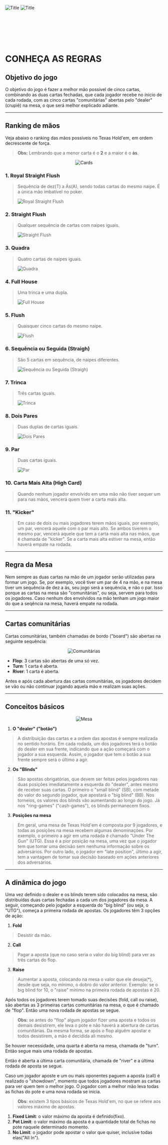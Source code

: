 ![Title](http://satyr.io/1000x80/white?text=TEXAS)
![Title](http://satyr.io/1000x80/white?text=HOLD'EM)

<br>
<br>
<br>
<br>
<br>

# CONHEÇA AS REGRAS

## Objetivo do jogo

O objetivo do jogo é fazer a melhor mão possível de cinco cartas, combinando as duas cartas fechadas, que cada jogador recebe no ínicio de cada rodada, com as cinco cartas "comunitárias" abertas pelo "dealer" (crupiê) na mesa, o que será melhor explicado adiante.

---

## Ranking de mãos

Veja abaixo o ranking das mãos possíveis no Texas Hold'em, em ordem decrescente de força.

>**Obs:** Lembrando que a menor carta é o **2** e a maior é o **ás**.
<div align="center">

![Cards](https://raw.githubusercontent.com/GiovaniPM/DMNTests/main/Courses/Texas%20Hold'em/Images/cards.bmp)

</div>

### 1. Royal Straight Flush

>Sequência de dez(T) a Ás(A), sendo todas cartas do mesmo naipe. É a única mão imbatível no poker.
>
>![Royal Straight Flush](https://raw.githubusercontent.com/GiovaniPM/DMNTests/main/Courses/Texas%20Hold'em/Images/Royal%20Straight%20Flush.jpg)

### 2. Straight Flush

>Qualquer sequência de cartas com naipes iguais.
>
>![Straight Flush](https://raw.githubusercontent.com/GiovaniPM/DMNTests/main/Courses/Texas%20Hold'em/Images/Straight%20Flush.jpg)

### 3. Quadra

>Quatro cartas de naipes iguais.
>
>![Quadra](https://raw.githubusercontent.com/GiovaniPM/DMNTests/main/Courses/Texas%20Hold'em/Images/Quadra.jpg)

### 4. Full House

>Uma trinca e uma dupla.
>
>![Full House](https://raw.githubusercontent.com/GiovaniPM/DMNTests/main/Courses/Texas%20Hold'em/Images/Full%20House.jpg)

### 5. Flush

>Quaisquer cinco cartas do mesmo naipe.
>
>![Flush](https://raw.githubusercontent.com/GiovaniPM/DMNTests/main/Courses/Texas%20Hold'em/Images/Flush.jpg)

### 6. Sequência ou Seguida (Straigh)

>São 5 cartas em sequência, de naipes diferentes.
>
>![Sequência ou Seguida (Straigh)](https://raw.githubusercontent.com/GiovaniPM/DMNTests/main/Courses/Texas%20Hold'em/Images/Sequ%C3%AAncia%20ou%20Seguida%20(Straigh).jpg)

### 7. Trinca

>Três cartas iguais.
>
>![Trinca](https://raw.githubusercontent.com/GiovaniPM/DMNTests/main/Courses/Texas%20Hold'em/Images/Trinca.jpg)

### 8. Dois Pares

>Duas duplas de cartas iguais.
>
>![Dois Pares](https://raw.githubusercontent.com/GiovaniPM/DMNTests/main/Courses/Texas%20Hold'em/Images/Dois%20Pares.jpg)

### 9. Par

>Duas cartas iguais.
>
>![Par](https://raw.githubusercontent.com/GiovaniPM/DMNTests/main/Courses/Texas%20Hold'em/Images/Par.jpg)

### 10. Carta Mais Alta (High Card)

>Quando nenhum jogador envolvido em uma mão não tiver sequer um para nas mãos, vencerá quem tiver a carta mais alta.

### 11. "Kicker"

>Em caso de dois ou mais jogadores terem mãos iguais, por exemplo, um par, vencerá aquele com o par mais alto. Se ambos tiverem o mesmo par, vencerá aquele que tem a carta mais alta nas mãos, que é chamada de "kicker". Se a carta mais alta estiver na mesa, então haverá empate na rodada.

---

## Regra da Mesa

Nem sempre as duas cartas na mão de um jogador serão utilizadas para formar um jogo.
Se, por exemplo, você tiver um par de 4 na mão, e na mesa tiver um sequência de dez a ás, seu jogo será a sequência, e não o par. Isso porque as cartas na mesa são "comunitárias", ou seja, servem para todos os jogadores. Caso nenhum dos envolvidos na mão tenham um jogo maior do que a seqência na mesa, haverá empate na rodada.

---

## Cartas comunitárias

Cartas comunitárias, também chamadas de bordo ("board") são abertas na seguinte sequência:

<div align="center">

![Comunitárias](https://raw.githubusercontent.com/GiovaniPM/DMNTests/main/Courses/Texas%20Hold'em/Images/comunit%C3%A1ria.svg)

</div>

- **Flop**: 3 cartas são abertas de uma só vez.
- **Turn**: 1 carta é aberta.
- **River**: 1 carta é aberta.

Antes e após cada abertura das cartas comunitárias, os jogadores decidem se vão ou não continuar jogando aquela mão e realizam suas ações.

---

## Conceitos básicos

<div align="center">

![Mesa](https://raw.githubusercontent.com/GiovaniPM/DMNTests/main/Courses/Texas%20Hold'em/Images/Mesa.bmp)

</div>

1. **O "dealer" ("botão")**
>A distribuição das cartas e a ordem das apostas é sempre realizada no sentido horário. Em cada rodada, um dos jogadores terá o botão do dealer em sua frente, indicando que a ação começará com o jogador a sua esquerda. Assim, o jogador que tem o botão a sua frente sempre será o último a agir.

2. **Os "Blinds"**
>São apostas obrigatórias, que devem ser feitas pelos jogadores nas duas posições imediatamente a esquerda do "dealer", antes mesmo de receber suas cartas. O primeiro o "small blind" (SB), com metade do valor do segundo jogador, que apostará o "big blind" (BB). Nos torneios, os valores dos blinds vão aumentando ao longo do jogo. Já nos "ring-games" ("cash-games"), os blinds permanecem fixos.

3. **Posições na mesa**
>Em geral, uma mesa de Texas Hold'em é composta por 9 jogadores, e todas as posições na mesa recebem algumas denominações. Por exemplo, o primeiro a agir em uma rodada é chamado "Under The Gun" (UTG). Essa é a pior posição na mesa, uma vez que o jogador tem que tomar uma decisão sem nenhuma informação sobre os adversários. Por outro lado, o jogador em "late position", último a agir, tem a vantagem de tomar sua decisão baseado em ações anteriores dos adversários.

---

## A dinâmica do jogo

Uma vez definido o dealer e os blinds terem sido colocados na mesa, são distribuídas duas cartas fechadas a cada um dos jogadores da mesa. A seguir, começando pelo jogador a esquerda do "big blind" (ou seja, o "UTG"), começa a primeira rodada de apostas. Os jogadores têm 3 opções de ação:

1. **Fold**
>Desistir da mão.

2. **Call**
>Pagar a aposta (que no caso seria o valor do big blind) para ver as três cartas do flop.

3. **Raise**
>Aumentar a aposta, colocando na mesa o valor que ele deseja(*), desde que seja, no mínimo, o dobro do valor anterior. Exemplo: se o big blind for 10, o "raise" mínimo na primeira rodada de apostas é 20.

Após todos os jogadores terem tomado suas decisões (fold, call ou raise), são abertas as 3 primeiras cartas comunitárias na mesa, o que é chamado de "flop". Então uma nova rodada de apostas se segue.

>**Obs:** se antes do "flop" algum jogador fizer uma aposta e todos os demais desistirem, ele leva o pote e não haverá a abertura de cartas comunitárias. Da mesma forma, se após o flop alguêm apostar e todos desistirem, a mão é decidida ali mesmo.

Se houver necessidade, uma quarta é aberta na mesa, chamada de "turn". Então segue mais uma rodada de apostas.

Então é aberta a última carta comunitária, chamada de "river" e a última rodada de aposta se segue.

Caso um jogador aposte e um ou mais oponentes paguem a aposta (call) é realizado o "showdown", momento que todos jogadores mostram as cartas para ver quem tem o melhor jogo. O jogador com a melhor mão leva todas as fichas do pote e uma nova rodada se inicia.

>**Obs:** existem 3 tipos básicos de Texas Hold'em, no que se refere aos valores máximo de apostas.

1. **Fixed Limit**: o valor máximo da aposta é definido(fixo).
2. **Pot Limit**: o valor máximo da aposta é a quantidade total de fichas no pote naquele determinado momento.
3. **No Limit**: o jogador pode apostar o valor que quiser, inclusive todas elas("All In").